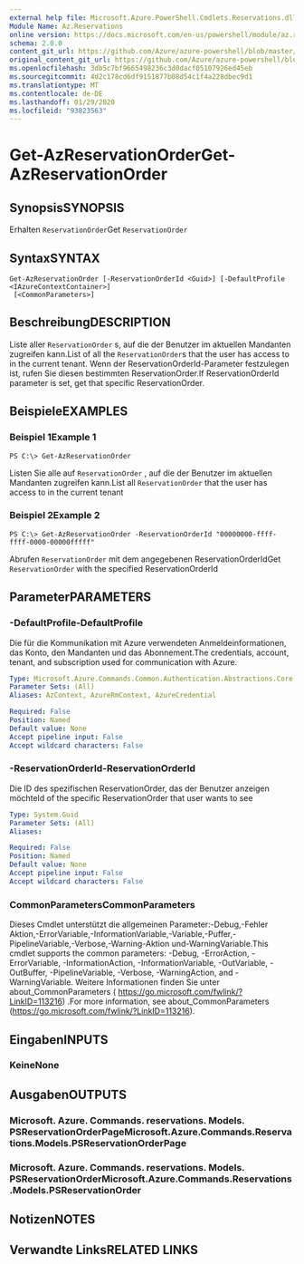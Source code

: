 ```yaml
---
external help file: Microsoft.Azure.PowerShell.Cmdlets.Reservations.dll-Help.xml
Module Name: Az.Reservations
online version: https://docs.microsoft.com/en-us/powershell/module/az.reservations/get-azreservationorder
schema: 2.0.0
content_git_url: https://github.com/Azure/azure-powershell/blob/master/src/Reservations/Reservations/help/Get-AzReservationOrder.md
original_content_git_url: https://github.com/Azure/azure-powershell/blob/master/src/Reservations/Reservations/help/Get-AzReservationOrder.md
ms.openlocfilehash: 3db5c7bf9665498236c3d0dacf05107926ed45eb
ms.sourcegitcommit: 4d2c178cd6df9151877b08d54c1f4a228dbec9d1
ms.translationtype: MT
ms.contentlocale: de-DE
ms.lasthandoff: 01/29/2020
ms.locfileid: "93823563"
---
```

# <span data-ttu-id="123f7-101">Get-AzReservationOrder</span><span class="sxs-lookup"><span data-stu-id="123f7-101">Get-AzReservationOrder</span></span>

## <span data-ttu-id="123f7-102">Synopsis</span><span class="sxs-lookup"><span data-stu-id="123f7-102">SYNOPSIS</span></span>
<span data-ttu-id="123f7-103">Erhalten `ReservationOrder`</span><span class="sxs-lookup"><span data-stu-id="123f7-103">Get `ReservationOrder`</span></span>

## <span data-ttu-id="123f7-104">Syntax</span><span class="sxs-lookup"><span data-stu-id="123f7-104">SYNTAX</span></span>

```
Get-AzReservationOrder [-ReservationOrderId <Guid>] [-DefaultProfile <IAzureContextContainer>]
 [<CommonParameters>]
```

## <span data-ttu-id="123f7-105">Beschreibung</span><span class="sxs-lookup"><span data-stu-id="123f7-105">DESCRIPTION</span></span>
<span data-ttu-id="123f7-106">Liste aller `ReservationOrder` s, auf die der Benutzer im aktuellen Mandanten zugreifen kann.</span><span class="sxs-lookup"><span data-stu-id="123f7-106">List of all the `ReservationOrder`s that the user has access to in the current tenant.</span></span> <span data-ttu-id="123f7-107">Wenn der ReservationOrderId-Parameter festzulegen ist, rufen Sie diesen bestimmten ReservationOrder.</span><span class="sxs-lookup"><span data-stu-id="123f7-107">If ReservationOrderId parameter is set, get that specific ReservationOrder.</span></span>

## <span data-ttu-id="123f7-108">Beispiele</span><span class="sxs-lookup"><span data-stu-id="123f7-108">EXAMPLES</span></span>

### <span data-ttu-id="123f7-109">Beispiel 1</span><span class="sxs-lookup"><span data-stu-id="123f7-109">Example 1</span></span>
```
PS C:\> Get-AzReservationOrder
```

<span data-ttu-id="123f7-110">Listen Sie alle auf `ReservationOrder` , auf die der Benutzer im aktuellen Mandanten zugreifen kann.</span><span class="sxs-lookup"><span data-stu-id="123f7-110">List all `ReservationOrder` that the user has access to in the current tenant</span></span>

### <span data-ttu-id="123f7-111">Beispiel 2</span><span class="sxs-lookup"><span data-stu-id="123f7-111">Example 2</span></span>
```
PS C:\> Get-AzReservationOrder -ReservationOrderId "00000000-ffff-ffff-0000-00000fffff"
```

<span data-ttu-id="123f7-112">Abrufen `ReservationOrder` mit dem angegebenen ReservationOrderId</span><span class="sxs-lookup"><span data-stu-id="123f7-112">Get `ReservationOrder` with the specified ReservationOrderId</span></span>

## <span data-ttu-id="123f7-113">Parameter</span><span class="sxs-lookup"><span data-stu-id="123f7-113">PARAMETERS</span></span>

### <span data-ttu-id="123f7-114">-DefaultProfile</span><span class="sxs-lookup"><span data-stu-id="123f7-114">-DefaultProfile</span></span>
<span data-ttu-id="123f7-115">Die für die Kommunikation mit Azure verwendeten Anmeldeinformationen, das Konto, den Mandanten und das Abonnement.</span><span class="sxs-lookup"><span data-stu-id="123f7-115">The credentials, account, tenant, and subscription used for communication with Azure.</span></span>

```yaml
Type: Microsoft.Azure.Commands.Common.Authentication.Abstractions.Core.IAzureContextContainer
Parameter Sets: (All)
Aliases: AzContext, AzureRmContext, AzureCredential

Required: False
Position: Named
Default value: None
Accept pipeline input: False
Accept wildcard characters: False
```

### <span data-ttu-id="123f7-116">-ReservationOrderId</span><span class="sxs-lookup"><span data-stu-id="123f7-116">-ReservationOrderId</span></span>
<span data-ttu-id="123f7-117">Die ID des spezifischen ReservationOrder, das der Benutzer anzeigen möchte</span><span class="sxs-lookup"><span data-stu-id="123f7-117">Id of the specific ReservationOrder that user wants to see</span></span>

```yaml
Type: System.Guid
Parameter Sets: (All)
Aliases:

Required: False
Position: Named
Default value: None
Accept pipeline input: False
Accept wildcard characters: False
```

### <span data-ttu-id="123f7-118">CommonParameters</span><span class="sxs-lookup"><span data-stu-id="123f7-118">CommonParameters</span></span>
<span data-ttu-id="123f7-119">Dieses Cmdlet unterstützt die allgemeinen Parameter:-Debug,-Fehler Aktion,-ErrorVariable,-InformationVariable,-Variable,-Puffer,-PipelineVariable,-Verbose,-Warning-Aktion und-WarningVariable.</span><span class="sxs-lookup"><span data-stu-id="123f7-119">This cmdlet supports the common parameters: -Debug, -ErrorAction, -ErrorVariable, -InformationAction, -InformationVariable, -OutVariable, -OutBuffer, -PipelineVariable, -Verbose, -WarningAction, and -WarningVariable.</span></span> <span data-ttu-id="123f7-120">Weitere Informationen finden Sie unter about_CommonParameters ( https://go.microsoft.com/fwlink/?LinkID=113216) .</span><span class="sxs-lookup"><span data-stu-id="123f7-120">For more information, see about_CommonParameters (https://go.microsoft.com/fwlink/?LinkID=113216).</span></span>

## <span data-ttu-id="123f7-121">Eingaben</span><span class="sxs-lookup"><span data-stu-id="123f7-121">INPUTS</span></span>

### <span data-ttu-id="123f7-122">Keine</span><span class="sxs-lookup"><span data-stu-id="123f7-122">None</span></span>

## <span data-ttu-id="123f7-123">Ausgaben</span><span class="sxs-lookup"><span data-stu-id="123f7-123">OUTPUTS</span></span>

### <span data-ttu-id="123f7-124">Microsoft. Azure. Commands. reservations. Models. PSReservationOrderPage</span><span class="sxs-lookup"><span data-stu-id="123f7-124">Microsoft.Azure.Commands.Reservations.Models.PSReservationOrderPage</span></span>

### <span data-ttu-id="123f7-125">Microsoft. Azure. Commands. reservations. Models. PSReservationOrder</span><span class="sxs-lookup"><span data-stu-id="123f7-125">Microsoft.Azure.Commands.Reservations.Models.PSReservationOrder</span></span>

## <span data-ttu-id="123f7-126">Notizen</span><span class="sxs-lookup"><span data-stu-id="123f7-126">NOTES</span></span>

## <span data-ttu-id="123f7-127">Verwandte Links</span><span class="sxs-lookup"><span data-stu-id="123f7-127">RELATED LINKS</span></span>

